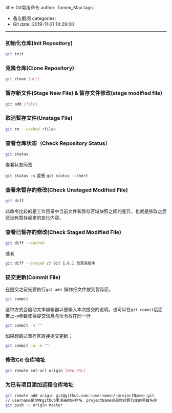 title: Git常用命令
author: Tommi_Max
tags:
  - 备忘翻阅
categories:
  - Git
date: 2019-11-21 14:29:00
---

### 初始化仓库(Init Repository)

```bash
git init
```

### 克隆仓库(Clone Repository)

```bash
git clone [url]
```

### 暂存新文件(Stage New File) & 暂存文件修改(stage modified file)

```bash
git add [file]
```

### 取消暂存文件(Unstage File)

```bash
git rm --cached <file>
```

### 查看仓库状态（Check Repository Status）

```bash
git status
```

查看状态简览

`git status -s` 或者 `git status --short`

### 查看未暂存的修改(Check Unstaged Modified File)

```bash
git diff
```

此命令比较的是工作目录中当前文件和暂存区域快照之间的差异，也就是修改之后还没有暂存起来的变化内容。

### 查看已暂存的修改(Check Staged Modified File)

```bash
git diff --cached
```

或者

```bash
git diff --staged // Git 1.6.1 及更高版本
```

### 提交更新(Commit File)

在提交之前先要执行`git add `操作把文件放到暂存区。

```bash
git commit
```

这种方式会启动文本编辑器以便输入本次提交的说明。也可以在`git commit`后面带上`-m`参数使得提交信息与命令放在同一行

```bash
git commit -m ""
```

如果想跳过暂存区直接提交更新：

```bash
git commit -a -m ""
```

### 修改Git 仓库地址

```bash
git remote set-url origin [NEW_URL]
```

### 为已有项目添加远程仓库地址

```bash
git remote add origin git@github.com:<username>/<projectName>.git
// username是你在github里注册的用户名，projectName则是你远程仓库的项目名称
git push -u origin master
```

